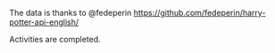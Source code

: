 The data is thanks to @fedeperin
https://github.com/fedeperin/harry-potter-api-english/

Activities are completed.

